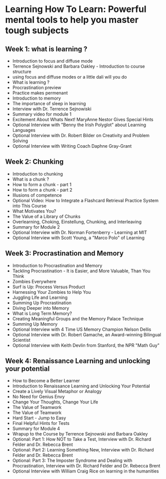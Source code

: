 # Learning How To Learn: Powerful mental tools to help you master tough subjects

## Week 1: what is learning ? 
- Introduction to focus and diffuse mode 
- Terrence Sejnowski and Barbara Oakley - Introduction to course structure
- using focus and diffuse modes or a little dali will you do 
- What is learning ? 
- Procrastination preview 
- Practice makes permenant 
- Introduction to memory 
- The importance of sleep in learning 
- Interview with Dr. Terrence Sejnowiski 
- Summary video for module 1 
- Excitement About Whats Next! MaryAnne Nestor Gives Special Hints
- Optional Interview with "Benny the Irish Polyglot" about Learning Languages
- Optional Interview with Dr. Robert Bilder on Creativity and Problem Solving
- Optional Interview with Writing Coach Daphne Gray-Grant
## Week 2: Chunking 
- Introduction to chunking
- What is a chunk ? 
- How to form a chunk - part 1
- How to form a chunk - part 2 
- Illusions of competence 
- Optional Video: How to Integrate a Flashcard Retrieval Practice System into This Course
- What Motivates You?
- The Value of a Library of Chunks
- Overlearning, Choking, Einstellung, Chunking, and Interleaving
- Summary for Module 2
- Optional Interview with Dr. Norman Fortenberry - Learning at MIT
- Optional Interview with Scott Young, a "Marco Polo" of Learning
## Week 3: Procrastination and Memory 
- Introduction to Procrastination and Memory
- Tackling Procrastination - It is Easier, and More Valuable, Than You Think
- Zombies Everywhere
- Surf is Up: Process Versus Product
- Harnessing Your Zombies to Help You
- Juggling Life and Learning
- Summing Up Procrastination
- Diving Deeper into Memory
- What is Long Term Memory?
- Creating Meaningful Groups and the Memory Palace Technique
- Summing Up Memory
- Optional Interview with 4 Time US Memory Champion Nelson Dellis
- Optional Interview with Dr. Robert Gamache, an Award-winning Bilingual Scientist
- Optional Interview with Keith Devlin from Stanford, the NPR "Math Guy"
## Week 4: Renaissance Learning and unlocking your potential
- How to Become a Better Learner
- Introduction to Renaissance Learning and Unlocking Your Potential
- Create a Lively Visual Metaphor or Analogy
- No Need for Genius Envy
- Change Your Thoughts, Change Your Life
- The Value of Teamwork
- The Value of Teamwork
- Hard Start - Jump to Easy
- Final Helpful Hints for Tests
- Summary for Module 4
- Wrapup to the Course by Terrence Sejnowski and Barbara Oakley
- Optional: Part 1: How NOT to Take a Test, Interview with Dr. Richard Felder and Dr. Rebecca Brent
- Optional: Part 2: Learning Something New, Interview with Dr. Richard Felder and Dr. Rebecca Brent
- Optional: Part 3: The Imposter Syndrome and Dealing with Procrastination, Interview with Dr. Richard Felder and Dr. Rebecca Brent
- Optional Interview with William Craig Rice on learning in the humanities
